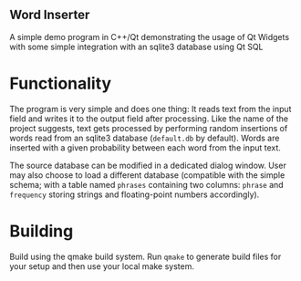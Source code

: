 ## Word Inserter

A simple demo program in C++/Qt demonstrating the usage of Qt Widgets with some simple integration with an sqlite3 database using Qt SQL

# Functionality

The program is very simple and does one thing: It reads text from the input field and writes it to the output field after processing. Like the name of the project suggests, text gets processed by performing random insertions of words read from an sqlite3 database (`default.db` by default). Words are inserted with a given probability between each word from the input text. 

The source database can be modified in a dedicated dialog window. User may also choose to load a different database (compatible with the simple schema; with a table named `phrases` containing two columns: `phrase` and `frequency` storing strings and floating-point numbers accordingly).

# Building

Build using the qmake build system.
Run `qmake` to generate build files for your setup and then use your local make system.
